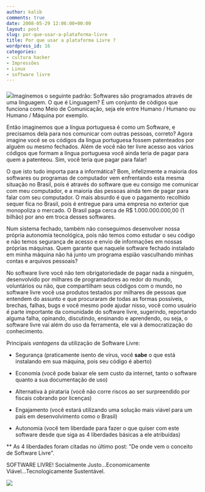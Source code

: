 ```yaml
---
author: kalib
comments: true
date: 2008-05-29 12:06:00+00:00
layout: post
slug: por-que-usar-a-plataforma-livre
title: Por que usar a plataforma Livre ?
wordpress_id: 16
categories:
- cultura hacker
- Impressões
- Linux
- software livre
---
```


### 







[![](http://3.bp.blogspot.com/_5kfJplBiYy0/SD6j_nYArOI/AAAAAAAAADU/gbpphK2J8mM/s320/gnu-linux.jpg)](http://3.bp.blogspot.com/_5kfJplBiYy0/SD6j_nYArOI/AAAAAAAAADU/gbpphK2J8mM/s1600-h/gnu-linux.jpg)Imaginemos o seguinte padrão: Softwares são programados através de uma linguagem. O que é Linguagem? É um conjunto de códigos que funciona como Meio de Comunicação, seja ele entre Humano / Humano ou Humano / Máquina por exemplo.




Então imaginemos que a língua portuguesa é como um Software, e precisamos dela para nos comunicar com outras pessoas, correto? Agora imagine você se os códigos da língua portuguesa fossem patenteados por alguém ou mesmo fechados. Além de você não ter livre acesso aos vários códigos que formam a língua portuguesa você ainda teria de pagar para quem a patenteou. Sim, você teria que pagar para falar!




O que isto tudo importa para a informática? Bom, infelizmente a maioria dos softwares ou programas de computador vem enfrentando esta mesma situação no Brasil, pois é através do software que eu consigo me comunicar com meu computador, e a maioria das pessoas ainda tem de pagar para falar com seu computador. O mais absurdo é que o pagamento recolhido sequer fica no Brasil, pois é entregue para uma empresa no exterior que monopoliza o mercado. O Brasil paga cerca de R$ 1.000.000.000,00 (1 bilhão) por ano em troca desses softwares.




Num sistema fechado, também não conseguimos desenvolver nossa própria autonomia tecnológica, pois não temos como estudar o seu código e não temos segurança de acesso e envio de informações em nossas próprias máquinas. Quem garante que naquele software fechado instalado em minha máquina não há junto um programa espião vasculhando minhas contas e arquivos pessoais? 




No software livre você não tem obrigatoriedade de pagar nada a ninguém, desenvolvido por milhares de programadores ao redor do mundo, voluntários ou não, que compartilham seus códigos com o mundo, no software livre você usa produtos testados por milhares de pessoas que entendem do assunto e que procuraram de todas as formas possíveis, brechas, falhas, bugs e você mesmo pode ajudar nisso, você como usuário é parte importante da comunidade do software livre, sugerindo, reportando alguma falha, opinando, discutindo, ensinando e aprendendo, ou seja, o software livre vai além do uso da ferramenta, ele vai à democratização do conhecimento.




Principais _vantagens_ da utilização de Software Livre:




* Segurança (praticamente isento de vírus, você **sabe** o que está instalando em sua máquina, pois seu código é aberto)




* Economia (você pode baixar ele sem custo da internet, tanto o software quanto a sua documentação de uso)  






* Alternativa à pirataria (você não corre riscos ao ser surpreendido por fiscais cobrando por licenças)




* Engajamento (você estará utilizando uma solução mais viável para um país em desenvolvimento como o Brasil)




* Autonomia (você tem liberdade para fazer o que quiser com este software desde que siga as 4 liberdades básicas a ele atribuídas)




** As 4 liberdades foram citadas no último post: "De onde vem o conceito de Software Livre".




SOFTWARE LIVRE! Socialmente Justo...Economicamente Viável...Tecnologicamente Sustentável.




[![](http://img376.imageshack.us/img376/8000/userbar635980sd7.gif)](http://img376.imageshack.us/img376/8000/userbar635980sd7.gif)






